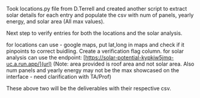 Took locations.py file from D.Terrell and created another script to extract solar details for each entry and populate the csv with num of panels, yearly energy, and solar area (All max values).

Next step to verify entries for both the locations and the solar analysis.

for locations can use - google maps, put lat,long in maps and check if it pinpoints to correct buidling. Create a verification flag column.
for solar analysis can use the endpoint: [https://solar-potential-kypkjw5jmq-uc.a.run.app/](url) (Note: area provided is roof area and not solar area. Also num panels and yearly energy may not be the max showcased on the interface - need clarification with TA/Prof)

These above two will be the deliverables with their respective csv.

